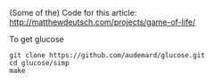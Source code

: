 (Some of the) Code for this article: http://matthewdeutsch.com/projects/game-of-life/

To get glucose
```
git clone https://github.com/audemard/glucose.git
cd glucose/simp
make
```
